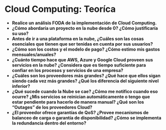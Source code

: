 # Cloud Computing: Teoríca

- **Realice un análisis FODA de la implementación de Cloud Computing.**
- **¿Cómo abordaría un proyecto en la nube desde 0? ¿Cómo justificaría su uso?**
- **Antes de ir a una plataforma en la nube, ¿Cuáles son las cosas esenciales que tienen que ser tenidas en cuenta por sus usuarios?**
- **¿Cómo son los costos y el modelo de pago? ¿Cómo estimo mis gastos mensuales/anuales?**
- **¿Cuánto tiempo hace que AWS, Azure y Google Cloud proveen sus servicios en la nube? ¿Considera que es tiempo suficiente para confiar en los procesos y servicios de una empresa?**
- **¿Cuáles son los proveedores más grandes? ¿Qué hace que ellos sigan siendo cada vez más grandes? ¿Qué los diferencia del siguiente nivel inferior?**
- **¿Qué sucede cuando la Nube se cae? ¿Cómo me notifico cuando eso ocurre? ¿Mis servicios se reinician automáticamente o tengo que estar pendiente para hacerlo de manera manual? ¿Qué son los “Outages” de los proveedores Cloud?**
- **¿El proveedor ofrece garantías de QoS? ¿Provee mecanismos de balanceo de carga o garantía de disponibilidad? ¿Cómo se implementa la redundancia dentro del entorno?**
